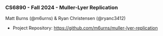 ### CS6890 - Fall 2024 - Muller-Lyer Replication
Matt Burns (@m6urns) & Ryan Christensen (@ryanc3412)

- Project Repository: https://github.com/m6urns/muller-lyer-replication